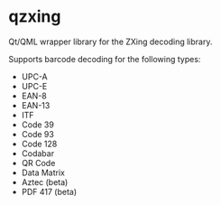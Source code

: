 # qzxing
Qt/QML wrapper library for the ZXing decoding library. 

Supports barcode decoding for the following types: 

 * UPC-A 	
 * UPC-E 	
 * EAN-8 	
 * EAN-13 	
 * ITF 	
 * Code 39 
 * Code 93 	
 * Code 128 	
 * Codabar 	
 * QR Code
 * Data Matrix
 * Aztec (beta)
 * PDF 417 (beta)
